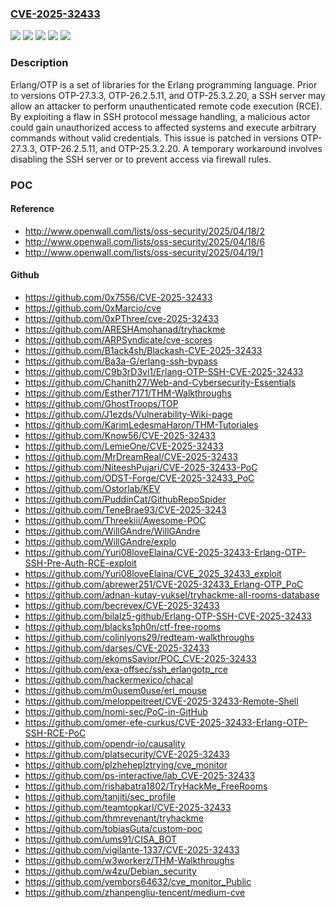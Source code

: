 ### [CVE-2025-32433](https://cve.mitre.org/cgi-bin/cvename.cgi?name=CVE-2025-32433)
![](https://img.shields.io/static/v1?label=Product&message=otp&color=blue)
![](https://img.shields.io/static/v1?label=Version&message=%3C%20OTP-25.3.2.20%20&color=brightgreen)
![](https://img.shields.io/static/v1?label=Version&message=%3E%3D%20OTP-26.0-rc1%2C%20%3C%20OTP-26.2.5.11%20&color=brightgreen)
![](https://img.shields.io/static/v1?label=Version&message=%3E%3D%20OTP-27.0-rc1%2C%20%3C%20OTP-27.3.3%20&color=brightgreen)
![](https://img.shields.io/static/v1?label=Vulnerability&message=CWE-306%3A%20Missing%20Authentication%20for%20Critical%20Function&color=brightgreen)

### Description

Erlang/OTP is a set of libraries for the Erlang programming language. Prior to versions OTP-27.3.3, OTP-26.2.5.11, and OTP-25.3.2.20, a SSH server may allow an attacker to perform unauthenticated remote code execution (RCE). By exploiting a flaw in SSH protocol message handling, a malicious actor could gain unauthorized access to affected systems and execute arbitrary commands without valid credentials. This issue is patched in versions OTP-27.3.3, OTP-26.2.5.11, and OTP-25.3.2.20. A temporary workaround involves disabling the SSH server or to prevent access via firewall rules.

### POC

#### Reference
- http://www.openwall.com/lists/oss-security/2025/04/18/2
- http://www.openwall.com/lists/oss-security/2025/04/18/6
- http://www.openwall.com/lists/oss-security/2025/04/19/1

#### Github
- https://github.com/0x7556/CVE-2025-32433
- https://github.com/0xMarcio/cve
- https://github.com/0xPThree/cve-2025-32433
- https://github.com/ARESHAmohanad/tryhackme
- https://github.com/ARPSyndicate/cve-scores
- https://github.com/B1ack4sh/Blackash-CVE-2025-32433
- https://github.com/Ba3a-G/erlang-ssh-bypass
- https://github.com/C9b3rD3vi1/Erlang-OTP-SSH-CVE-2025-32433
- https://github.com/Chanith27/Web-and-Cybersecurity-Essentials
- https://github.com/Esther7171/THM-Walkthroughs
- https://github.com/GhostTroops/TOP
- https://github.com/J1ezds/Vulnerability-Wiki-page
- https://github.com/KarimLedesmaHaron/THM-Tutoriales
- https://github.com/Know56/CVE-2025-32433
- https://github.com/LemieOne/CVE-2025-32433
- https://github.com/MrDreamReal/CVE-2025-32433
- https://github.com/NiteeshPujari/CVE-2025-32433-PoC
- https://github.com/ODST-Forge/CVE-2025-32433_PoC
- https://github.com/Ostorlab/KEV
- https://github.com/PuddinCat/GithubRepoSpider
- https://github.com/TeneBrae93/CVE-2025-3243
- https://github.com/Threekiii/Awesome-POC
- https://github.com/WillGAndre/WillGAndre
- https://github.com/WillGAndre/explo
- https://github.com/Yuri08loveElaina/CVE-2025-32433-Erlang-OTP-SSH-Pre-Auth-RCE-exploit
- https://github.com/Yuri08loveElaina/CVE_2025_32433_exploit
- https://github.com/abrewer251/CVE-2025-32433_Erlang-OTP_PoC
- https://github.com/adnan-kutay-yuksel/tryhackme-all-rooms-database
- https://github.com/becrevex/CVE-2025-32433
- https://github.com/bilalz5-github/Erlang-OTP-SSH-CVE-2025-32433
- https://github.com/blacks1ph0n/ctf-free-rooms
- https://github.com/colinlyons29/redteam-walkthroughs
- https://github.com/darses/CVE-2025-32433
- https://github.com/ekomsSavior/POC_CVE-2025-32433
- https://github.com/exa-offsec/ssh_erlangotp_rce
- https://github.com/hackermexico/chacal
- https://github.com/m0usem0use/erl_mouse
- https://github.com/meloppeitreet/CVE-2025-32433-Remote-Shell
- https://github.com/nomi-sec/PoC-in-GitHub
- https://github.com/omer-efe-curkus/CVE-2025-32433-Erlang-OTP-SSH-RCE-PoC
- https://github.com/opendr-io/causality
- https://github.com/platsecurity/CVE-2025-32433
- https://github.com/plzheheplztrying/cve_monitor
- https://github.com/ps-interactive/lab_CVE-2025-32433
- https://github.com/rishabatra1802/TryHackMe_FreeRooms
- https://github.com/tanjiti/sec_profile
- https://github.com/teamtopkarl/CVE-2025-32433
- https://github.com/thmrevenant/tryhackme
- https://github.com/tobiasGuta/custom-poc
- https://github.com/ums91/CISA_BOT
- https://github.com/vigilante-1337/CVE-2025-32433
- https://github.com/w3workerz/THM-Walkthroughs
- https://github.com/w4zu/Debian_security
- https://github.com/yembors64632/cve_monitor_Public
- https://github.com/zhanpengliu-tencent/medium-cve

